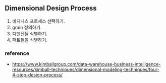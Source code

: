 ## Dimensional Design Process
1. 비지니스 프로세스 선택하기.
2. grain 정의하기.
3. 디멘전들 식별하기.
4. 팩트들을 식별하기.

### reference
- https://www.kimballgroup.com/data-warehouse-business-intelligence-resources/kimball-techniques/dimensional-modeling-techniques/four-4-step-design-process/
